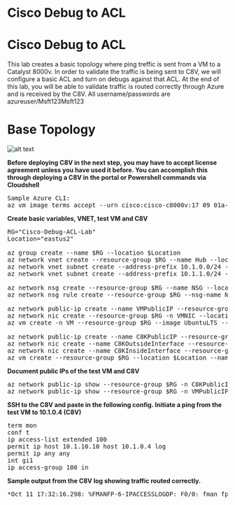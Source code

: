 # Cisco Debug to ACL

# Cisco Debug to ACL
This lab creates a basic topology where ping treffic is sent from a VM to a Catalyst 8000v. In order to validate the traffic is being sent to C8V, we will configure a basic ACL and turn on debugs against that ACL. At the end of this lab, you will be able to validate traffic is routed correctly through Azure and is received by the C8V. All username/passwords are azureuser/Msft123Msft123

# Base Topology
![alt text](https://github.com/jwrightazure/lab/blob/master/Cisco-Debug-ACL/debug-acl-topo.png)

**Before deploying C8V in the next step, you may have to accept license agreement unless you have used it before. You can accomplish this through deploying a C8V in the portal or Powershell commands via Cloudshell**
<pre lang="...">
Sample Azure CLI:
az vm image terms accept --urn cisco:cisco-c8000v:17_09_01a-byol:latest
</pre>

**Create basic variables, VNET, test VM and C8V**
<pre lang="...">
RG="Cisco-Debug-ACL-Lab"
Location="eastus2"

az group create --name $RG --location $Location
az network vnet create --resource-group $RG --name Hub --location $Location --address-prefixes 10.1.0.0/16 --subnet-name HubVM --subnet-prefix 10.1.10.0/24
az network vnet subnet create --address-prefix 10.1.0.0/24 --name zeronet --resource-group $RG --vnet-name Hub
az network vnet subnet create --address-prefix 10.1.1.0/24 --name onenet --resource-group $RG --vnet-name Hub

az network nsg create --resource-group $RG --name NSG --location $Location
az network nsg rule create --resource-group $RG --nsg-name NSG --name SSH --access Allow --protocol "TCP" --direction Inbound --priority 100 --source-address-prefix "*" --source-port-range "*" --destination-address-prefix "*" --destination-port-range "22"

az network public-ip create --name VMPublicIP --resource-group $RG --location $Location --version IPv4 --sku Standard --allocation-method Static
az network nic create --resource-group $RG -n VMNIC --location $Location --subnet HubVM --private-ip-address 10.1.10.10 --vnet-name Hub --public-ip-address VMPublicIP --network-security-group NSG
az vm create -n VM --resource-group $RG --image UbuntuLTS --admin-username azureuser --admin-password Msft123Msft123 --nics VMNIC --no-wait

az network public-ip create --name C8KPublicIP --resource-group $RG --idle-timeout 30 --version IPv4 --sku Standard --allocation-method Static
az network nic create --name C8KOutsideInterface --resource-group $RG --subnet zeronet --vnet Hub --public-ip-address C8KPublicIP --ip-forwarding true --network-security-group NSG
az network nic create --name C8KInsideInterface --resource-group $RG --subnet onenet --vnet Hub --ip-forwarding true
az vm create --resource-group $RG --location $Location --name C8K --size Standard_D2_v2 --nics C8KOutsideInterface C8KInsideInterface  --image cisco:cisco-c8000v:17_09_01a-byol:latest --admin-username azureuser --admin-password Msft123Msft123
</pre>

**Document public IPs of the test VM and C8V**
<pre lang="...">
az network public-ip show --resource-group $RG -n C8KPublicIP --query "{address: ipAddress}"
az network public-ip show --resource-group $RG -n VMPublicIP --query "{address: ipAddress}"
</pre>

**SSH to the C8V and paste in the following config. Initiate a ping from the test VM to 10.1.0.4 (C8V)**
<pre lang="...">
term mon
conf t
ip access-list extended 100
permit ip host 10.1.10.10 host 10.1.0.4 log
permit ip any any
int gi1
ip access-group 100 in
</pre>

**Sample output from the C8V log showing traffic routed correctly.**
<pre lang="...">
*Oct 11 17:32:16.298: %FMANFP-6-IPACCESSLOGDP: F0/0: fman_fp_image: list 100 permitted icmp 10.1.10.10 -> 10.1.0.4 (2048/0), 1 packet
</pre>
